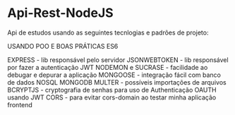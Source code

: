 # Api-Rest-NodeJS
Api de estudos usando as seguintes tecnlogias e padrões de projeto:


USANDO POO E BOAS PRÁTICAS ES6

EXPRESS - lib responsável pelo servidor
JSONWEBTOKEN - lib responsável por fazer a autenticação JWT
NODEMON e SUCRASE - facilidade ao debugar e depurar a aplicação
MONGOOSE - integração fácil com banco de dados NOSQL MONGODB
MULTER - possíveis importações de arquivos
BCRYPTJS - cryptografia de senhas para uso de Authenticação OAUTH usando JWT
CORS - para evitar cors-domain ao testar minha aplicação frontend
